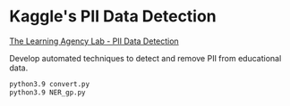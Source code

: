 # Kaggle's PII Data Detection

[The Learning Agency Lab - PII Data Detection](https://www.kaggle.com/competitions/pii-detection-removal-from-educational-data)

Develop automated techniques to detect and remove PII from educational data.



```bash
python3.9 convert.py
python3.9 NER_gp.py
```